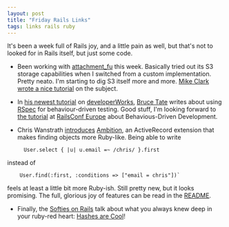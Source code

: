 ```yaml
---
layout: post
title: "Friday Rails Links"
tags: links rails ruby
---
```

It's been a week full of Rails joy, and a little pain as well, but that's not to looked for in Rails itself, but just some code.

* Been working with [attachment_fu](http://svn.techno-weenie.net/projects/plugins/attachment_fu/) this week. Basically tried out its S3 storage capabilities when I switched from a custom implementation. Pretty neato. I'm starting to dig S3 itself more and more. [Mike Clark](http://clarkware.com/) [wrote a nice tutorial](http://clarkware.com/cgi/blosxom/2007/02/24#FileUploadFu) on the subject.

* In [his newest tutorial](http://www.ibm.com/developerworks/web/library/wa-rspec/index.html?ca=drs-) on [developerWorks](http://www.ibm.com/developerworks/), [Bruce Tate](http://blog.rapidred.com/) writes about using [RSpec](http://rspec.rubyforge.org/) for behaviour-driven testing. Good stuff, I'm looking forward to [the tutorial](http://www.railsconfeurope.com/cs/railseurope2007/view/e_sess/14221) at [RailsConf Europe](http://www.railsconfeurope.com/) about Behavious-Driven Development.
* Chris Wanstrath [introduces](http://errtheblog.com/post/10722) [Ambition](http://projects.require.errtheblog.com/browser/ambition/README), an ActiveRecord extension that makes finding objects more Ruby-like. Being able to write

        User.select { |u| u.email =~ /chris/ }.first

 instead of

        User.find(:first, :conditions => ["email = chris"])`  

 feels at least a little bit more Ruby-ish. Still pretty new, but it looks promising. The full, glorious joy of features can be read in the [README](http://projects.require.errtheblog.com/browser/ambition/README).

* Finally, the [Softies on Rails](http://www.softiesonrails.com/) talk about what you always knew deep in your ruby-red heart: [Hashes are Cool](http://www.softiesonrails.com/2007/8/27/ruby-101-hashes-are-cool)!
